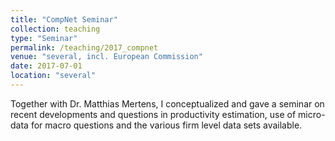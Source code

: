 ```yaml
---
title: "CompNet Seminar"
collection: teaching
type: "Seminar"
permalink: /teaching/2017_compnet
venue: "several, incl. European Commission"
date: 2017-07-01
location: "several"
---
```


Together with Dr. Matthias Mertens, I conceptualized and gave a seminar on recent developments and questions in productivity estimation, use of micro-data for macro questions and the various firm level data sets available. 
